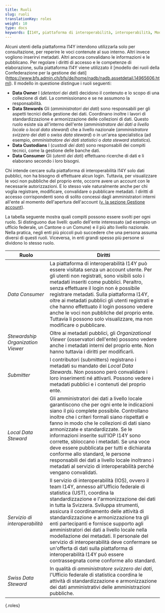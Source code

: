 ```yaml
---
title: Ruoli
slug: ruoli
translationKey: roles
weight: 10
type: docs
keywords: [I14Y, piattaforma di interoperabilità, interoperabilità, Modello dei ruoli, amministratori dei dati, gestione dei dati, detentori dei dati, utente dei dati]
---
```


Alcuni utenti della piattaforma I14Y intendono utilizzarla solo per consultazione, per reperire le voci contenute al suo interno. Altri invece vogliono inserirvi metadati. Altri ancora convalidano le informazioni e le pubblicano. Per regolare i diritti di accesso e le competenze di elaborazione, sulla piattaforma I14Y viene utilizzato il [modello dei ruoli della Confederazione per la gestione dei dati] (https://www.bfs.admin.ch/bfs/de/home/nadb/nadb.assetdetail.14965606.html). Il modello in questione distingue i ruoli seguenti:

- __Data Owner__ I (_detentori dei dati_) decidono il contenuto e lo scopo di una collezione di dati. La commissionano e se ne assumono la responsabilità. 
- __Data Stewards__ Gli (_amministratori dei dati_) sono responsabili per gli aspetti tecnici della gestione dei dati. Coordinano inoltre i lavori di standardizzazione e armonizzazione delle collezioni di dati. Questo ruolo esiste sia all'interno dell'ente (_amministratore dei dati a livello locale_ o _local data steward_) che a livello nazionale (_amministratore svizzero dei dati_ o _swiss data steward_) o in un'area specialistica (ad esempio, _amministratore dei dati statistici_ o _data steward statistics_).
- __Data Custodians__ I (_custodi dei dati_) sono responsabili dei compiti tecnici, come la gestione delle banche dati.
- __Data Consumer__ Gli (_utenti dei dati_) effettuano ricerche di dati e li elaborano secondo i loro bisogni. 

Chi intende cercare sulla piattaforma di interoperabilità I14Y solo dati pubblici, non ha bisogno di effettuare alcun login. Tuttavia, per visualizzare le voci non pubbliche del proprio ente, occorre avere un account con le necessarie autorizzazioni. E lo stesso vale naturalmente anche per chi voglia registrare, modificare, convalidare o pubblicare metadati. I diritti di accesso corrispondenti sono di solito concessi dagli amministratori interni all'ente al momento dell'apertura dell'account ([v. la sezione Gestione account](/handbook/it/gouvernanz/gestione-degli-account)). 

La tabella seguente mostra quali compiti possono essere svolti per ogni ruolo. Si distinguono due livelli: quello dell'ente interessato (ad esempio un ufficio federale, un Cantone o un Comune) e il più alto livello nazionale. Nella pratica, negli enti più piccoli può succedere che una persona assuma diversi di questi ruoli. Viceversa, in enti grandi spesso più persone si dividono lo stesso ruolo. 

| Ruolo | Diritti |
| ----  | ---- |
| _Data Consumer_ | La piattaforma di interoperabilità I14Y può essere visitata senza un account utente. Per gli utenti non registrati, sono visibili solo i metadati inseriti come pubblici. Peraltro, senza effettuare il login non è possibile registrare metadati. Sulla piattaforma I14Y, oltre ai metadati pubblici gli utenti registrati e che hanno effettuato il login possono vedere anche le voci non pubbliche del proprio ente. Tuttavia li possono solo visualizzare, ma non modificare o pubblicare. |
| _Stewardship Organization Viewer_ | Oltre ai metadati pubblici, gli _Organizational Viewer_ (osservatori dell'ente) possono vedere anche i metadati interni del proprio ente. Non hanno tuttavia i diritti per modificarli. |
| _Submitter_ | I contributori (submitters) registrano i metadati su mandato dei _Local Data Stewards_. Non possono però convalidare i loro inserimenti né attivarli. Possono vedere i metadati pubblici e i contenuti del proprio ente. |
| _Local Data Steward_ | Gli amministratori dei dati a livello locale garantiscono che per ogni ente le indicazioni siano il più complete possibile. Controllano inoltre che i criteri formali siano rispettati e fanno in modo che le collezioni di dati siano armonizzate e standardizzate. Se le informazioni inserite sull'IOP I14Y sono corrette, sbloccano i metadati. Se una voce deve essere pubblicata per tutti e dichiarata conforme allo standard, le persone responsabili dei dati a livello locale inoltrano i metadati al servizio di interoperabilità perché vengano convalidati. |
| _Servizio di interoperabilità_ | Il servizio di interoperabilità (IOS), ovvero il team I14Y, annesso all'Ufficio federale di statistica (UST), coordina la standardizzazione e l'armonizzazione dei dati in tutta la Svizzera. Sviluppa strumenti, assicura il coordinamento delle attività di standardizzazione e armonizzazione tra gli enti partecipanti e fornisce supporto agli amministratori dei dati a livello locale nella modellazione dei metadati. Il personale del servizio di interoperabilità deve confermare se un'offerta di dati sulla piattaforma di interoperabilità I14Y può essere contrassegnata come conforme allo standard. |
| _Swiss Data Steward_ | In qualità di _amministratore svizzero dei dati_, l'Ufficio federale di statistica coordina le attività di standardizzazione e armonizzazione dei dati amministrativi delle amministrazioni pubbliche. |
{.roles}
